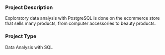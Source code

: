 ### Project Description
Exploratory data analysis with PostgreSQL is done on the ecommerce store that sells many products, from computer accessories to beauty products.

### Project Type
Data Analysis with SQL
